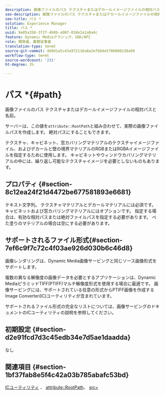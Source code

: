 ```yaml
---
description: 画像ファイルのパス テクスチャまたはデカールイメージファイルの相対パスと名前。
seo-description: 画像ファイルのパス テクスチャまたはデカールイメージファイルの相対パスと名前。
seo-title: パス *
solution: Experience Manager
title: パス *
uuid: 9e85a358-3f2f-4b8b-a98f-03de2a1a8a4c
feature: Dynamic Mediaクラシック，SDK/API
role: 開発者、業務従事者
translation-type: tm+mt
source-git-commit: 469d1a5c43a972116a8a2efb0de5708800130a99
workflow-type: tm+mt
source-wordcount: '231'
ht-degree: 3%

---
```



# パス *{#path}

画像ファイルのパス テクスチャまたはデカールイメージファイルの相対パスと名前。

サーバーは、この値を`attribute::RootPath`と組み合わせて、実際の画像ファイルパスを作成します。 絶対パスにすることもできます。

テクスチャ、キャビネット、窓カバリングマテリアルのテクスチャイメージファイル、およびデカールと壁の境界マテリアルのRGBまたはRGBAイメージファイルを指定するために使用します。 キャビネットやウィンドウカバリングマテリアルの中には、繰り返し可能なテクスチャイメージを必要としないものもあります。

## プロパティ {#section-8c12ea24f21d4472be677581893e6681}

テキスト文字列。 テクスチャマテリアルとデカールマテリアルには必須です。キャビネットおよび窓カバリングマテリアルにはオプションです。 指定する場合は、有効な相対パスまたは絶対ファイルパスを指定する必要があります。 べた塗りのマテリアルの場合は空にする必要があります。

## サポートされるファイル形式{#section-7ef6c9f7c72c4f03ae926d030b6c46d8}

画像レンダリングは、Dynamic Media画像サービングと同じソース画像形式をサポートします。

複数の異なる解像度の画像データを必要とするアプリケーションは、Dynamic MediaピラミッドTIFF(PTIFF)マルチ解像度形式を使用する場合に最適です。 画像サービングには、サポートされている任意の形式からPTIFF画像を作成するImage Converter(IC)ユーティリティが含まれています。

サポートされるファイル形式の完全なリストについては、画像サービングのドキュメントのICユーティリティの説明を参照してください。

## 初期設定 {#section-d2e91fcd7d3c45edb34e7d5ae1daadda}

なし

## 関連項目 {#section-1bf37fab8e5f4c42a03b785abafc53bd}

[ICユーティリティ](/help/aem-is-ir-api/is-api/is-utils/utilities/r-ic.md) 、 [attribute::RootPath](/help/aem-is-ir-api/ir-api/material-cat/image-rendering-api-ref/c-ir-material-catalog/c-ir-attributes-reference/r-ir-rootpath.md)、 [src=](/help/aem-is-ir-api/ir-api/http-protocol/image-rendering-api-ref/c-ir-http-protocol-ref/c-ir-http-protocol-command-reference/r-ir-src.md)

